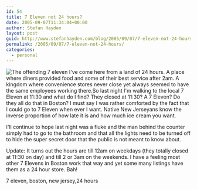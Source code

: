 ```yaml
---
id: 54
title: 7 Eleven not 24 hours?
date: 2005-09-07T11:34:04+00:00
author: Stefan Hayden
layout: post
guid: http://www.stefanhayden.com/blog/2005/09/07/7-eleven-not-24-hours/
permalink: /2005/09/07/7-eleven-not-24-hours/
categories:
  - personal
---
```

<img src='/blog/wp-content/7eleven.jpg' alt='The offending 7 eleven' class="center"/>
I've come here from a land of 24 hours. A place where diners provided food and some of their best service after 2am. A kingdom where convenience stores never close yet always seemed to have the same employees working there.So last night I'm walking to the local 7 Eleven at 11:30 and what do I find? They closed at 11:30? A 7 Eleven? Do they all do that in Boston? I must say I was rather comforted by the fact that I could go to 7 Eleven when ever I want. Native New Jerseyans know the inverse proportion of how late it is and how much ice cream you want.

I'll continue to hope last night was a fluke and the man behind the counter simply had to go to the bathroom and that all the lights need to be turned off to hide the super secret door that the public is not meant to know about.

<p><span class="update">Update</span>: It turns out the hours are till 12am on weekdays (they totally closed at 11:30 on day) and till 2 or 3am on the weekends. I have a feeling most other 7 Elevens in Boston work that way and yet some many listings have them as a 24 hour store. Bah!</p>

<tags>7 eleven, boston, new jersey,24 hours</tags>